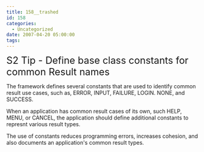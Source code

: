 ```yaml
---
title: 158__trashed
id: 158
categories:
  - Uncategorized
date: 2007-04-20 05:00:00
tags:
---
```


<span style="font-size:180%;">S2 Tip - Define base class constants for common Result names</span>

 The framework defines several constants that are used to identify common result use cases, such as, ERROR, INPUT, FAILURE, LOGIN. NONE, and SUCCESS. 

 When an application has common result cases of its own, such HELP, MENU, or CANCEL, the application should define additional constants to represnt various result types. 

 The use of constants reduces programming errors, increases cohesion, and also documents an application's common result types. 
